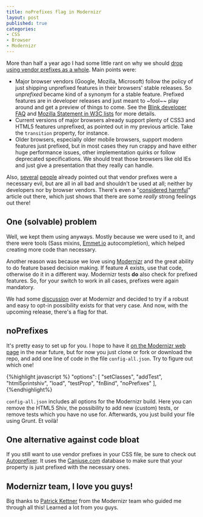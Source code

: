 ```yaml
---
title: noPrefixes flag in Modernizr
layout: post
published: true
categories:
- CSS
- Browser
- Modernizr
---
```


More than half a year ago I had some little rant on why we should [drop using vendor prefixes as a whole](/blog/2013/07/02/preparing-for-an-unprefixed-future/). Main points were:

* Major browser vendors (Google, Mozilla, Microsoft) follow the policy of just shipping unprefixed features in their browsers' stable releases. So *unprefixed* became kind of a synonym for a stable feature. Prefixed features are in developer releases and just meant to ~fool~~ play around and get a preview of things to come. See the [Blink developer FAQ](http://www.chromium.org/blink/developer-faq#TOC-Will-we-see-a--chrome--vendor-prefix-now-) and [Mozilla Statement in W3C lists](http://lists.w3.org/Archives/Public/public-webapps/2012OctDec/0731.html) for more details.
* Current versions of major browsers already support plenty of CSS3 and HTML5 features unprefixed, as pointed out in my previous article. Take the `transition` property, for instance.
* Older browsers, especially older mobile browsers, support modern features just prefixed, but in most cases they run crappy and have either huge performance issues, other implementation quirks or follow deprecated specifications. We should treat those browsers like old IEs and just give a presentation that they really can handle.

Also, [several](http://remysharp.com/2012/02/09/vendor-prefixes-about-to-go-south/) [people](http://www.brucelawson.co.uk/2012/on-the-vendor-prefixes-problem/) already pointed out that vendor prefixes were a necessary evil, but are all in all bad and shouldn't be used at all; neither by developers nor by browser vendors. There's even a "[considered harmful](http://www.quirksmode.org/blog/archives/2010/03/css_vendor_pref.html)" article out there, which just shows that there are some *really* strong feelings out there!

## One (solvable) problem

Well, we kept them using anyways. Mostly because we were used to it, and there were tools (Sass mixins, [Emmet.io](http://emmet.io) autocompletion), which helped creating more code than necessary.

Another reason was because we love using [Modernizr](http://modernizr.com) and the great ability to do feature based decision making. If feature *A* exists, use that code, otherwise do it in a different way. Modernizr tests **do** also check for prefixed features. So, for your switch to work in all cases, prefixes were again mandatory.

We had some [discussion](https://github.com/Modernizr/Modernizr/issues/1082) over at Modernizr and decided to try if a robust and easy to opt-in possibility exists for that very case. And now, with the upcoming release, there's a flag for that.

## noPrefixes

It's pretty easy to set up for you. I hope to have it [on the Modernizr web page](http://modernizr.com/download/) in the near future, but for now you just clone or fork or download the repo, and add one line of code in the file `config-all.json`. Try to figure out which one!

{%highlight javascript %}
"options": [
  "setClasses",
  "addTest",
  "html5printshiv",
  "load",
  "testProp",
  "fnBind",
  "noPrefixes"
],
{%endhighlight%}

`config-all.json` includes all options for the Modernizr build. Here you can remove the HTML5 Shiv, the possibility to add new (custom) tests, or remove tests which you have no use for. Afterwards, you just build your file using Grunt. Et voilà!

## One alternative against code bloat

If you still want to use vendor prefixes in your CSS file, be sure to check out [Autoprefixer](https://github.com/ai/autoprefixer). It uses the [Caniuse.com](http://caniuse.com) database to make sure that your property is just prefixed with the necessary ones.

## Modernizr team, I love you guys!

Big thanks to [Patrick Kettner](http://twitter.com/patrickkettner) from the Modernizr team who guided me through all this! Learned a lot from you guys.